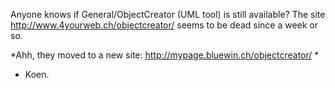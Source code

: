 Anyone knows if General/ObjectCreator (UML tool) is still available? The site http://www.4yourweb.ch/objectcreator/ seems to be dead since a week or so.

*Ahh, they moved to a new site: http://mypage.bluewin.ch/objectcreator/ *

- Koen.